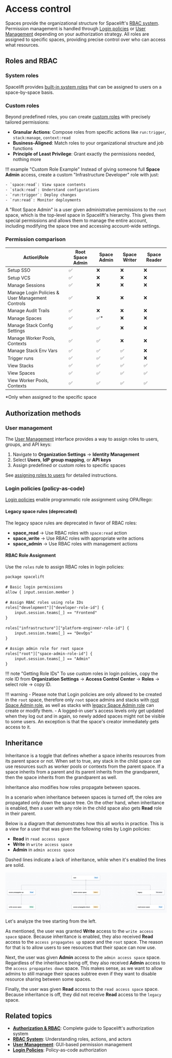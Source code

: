 # Access control

Spaces provide the organizational structure for Spacelift's [RBAC system](../authorization/README.md). Permission
management is handled through [Login policies](../policy/login-policy.md) or [User Management](../user-management/)
depending on your authorization strategy. All roles are assigned to
specific spaces, providing precise control over who can access what resources.

## Roles and RBAC

### System roles

Spacelift provides [built-in system roles](../authorization/rbac-system.md#system-roles) that can be assigned to users on a space-by-space basis.

### Custom roles

Beyond predefined roles, you can create [custom roles](../authorization/rbac-system.md#custom-roles) with precisely
tailored permissions:

- **Granular Actions**: Compose roles from specific actions like `run:trigger`, `stack:manage`, `context:read`
- **Business-Aligned**: Match roles to your organizational structure and job functions
- **Principle of Least Privilege**: Grant exactly the permissions needed, nothing more

!!! example "Custom Role Example"
    Instead of giving someone full **Space Admin** access, create a custom "Infrastructure Developer" role with just:

    - `space:read`: View space contents
    - `stack:read`: Understand configurations
    - `run:trigger`: Deploy changes
    - `run:read`: Monitor deployments

A "Root Space Admin" is a user given administrative permissions to the `root` space, which is the top-level space in Spacelift's hierarchy. This gives them special permissions and allows them to manage the entire account, including modifying the space tree and accessing account-wide settings.

### Permission comparison

| Action\Role                                      | Root Space Admin | Space Admin | Space Writer | Space Reader |
| ------------------------------------------------ | ---------------- | ----------- | ------------ | ------------ |
| Setup SSO                                        | ✅                | ❌           | ❌            | ❌            |
| Setup VCS                                        | ✅                | ❌           | ❌            | ❌            |
| Manage Sessions                                  | ✅                | ❌           | ❌            | ❌            |
| Manage Login Policies & User Management Controls | ✅                | ❌           | ❌            | ❌            |
| Manage Audit Trails                              | ✅                | ❌           | ❌            | ❌            |
| Manage Spaces                                    | ✅                | ✅*          | ❌            | ❌            |
| Manage Stack Config Settings                     | ✅                | ✅           | ❌            | ❌            |
| Manage Worker Pools, Contexts                    | ✅                | ✅           | ❌            | ❌            |
| Manage Stack Env Vars                            | ✅                | ✅           | ✅            | ❌            |
| Trigger runs                                     | ✅                | ✅           | ✅            | ❌            |
| View Stacks                                      | ✅                | ✅           | ✅            | ✅            |
| View Spaces                                      | ✅                | ✅           | ✅            | ✅            |
| View Worker Pools, Contexts                      | ✅                | ✅           | ✅            | ✅            |

*Only when assigned to the specific space

## Authorization methods

### User management

The [User Management](../user-management/) interface provides a way to assign roles to users, groups, and API
keys:

1. Navigate to **Organization Settings** → **Identity Management**
2. Select **Users**, **IdP group mapping**, or **API keys**
3. Assign predefined or custom roles to specific spaces

See [assigning roles to users](../authorization/assigning-roles-users.md) for detailed instructions.

### Login policies (policy-as-code)

[Login policies](../policy/login-policy.md) enable programmatic role assignment using OPA/Rego:

#### Legacy space rules (deprecated)

The legacy space rules are deprecated in favor of RBAC roles:

- **space_read** → Use RBAC roles with `space:read` action
- **space_write** → Use RBAC roles with appropriate write actions
- **space_admin** → Use RBAC roles with management actions

#### RBAC Role Assignment

Use the `roles` rule to assign RBAC roles in login policies:

```opa
package spacelift

# Basic login permissions
allow { input.session.member }

# Assign RBAC roles using role IDs
roles["development"]["developer-role-id"] {
    input.session.teams[_] == "Frontend"
}

roles["infrastructure"]["platform-engineer-role-id"] {
    input.session.teams[_] == "DevOps"
}

# Assign admin role for root space
roles["root"]["space-admin-role-id"] {
    input.session.teams[_] == "Admin"
}
```

!!! note "Getting Role IDs"
    To use custom roles in login policies, copy the role ID from **Organization Settings** → **Access Control Center** → **Roles** → select role → copy ID.

!!! warning
    - Please note that Login policies are only allowed to be created in the `root` space, therefore only `root` space admins and stacks with [root Space Admin role](../authorization/assigning-roles-stacks.md), as well as stacks with [legacy Space Admin role](../authorization/assigning-roles-stacks.md) can create or modify them.
    - A logged-in user's access levels only get updated when they log out and in again, so newly added spaces might not be visible to some users. An exception is that the space's creator immediately gets access to it.

## Inheritance

Inheritance is a toggle that defines whether a space inherits resources from its parent space or not. When set to true, any stack in the child space can use resources such as worker pools or contexts from the parent space. If a space inherits from a parent and its parent inherits from the grandparent, then the space inherits from the grandparent as well.

Inheritance also modifies how roles propagate between spaces.

In a scenario when inheritance between spaces is turned off, the roles are propagated only down the space tree. On the other hand, when inheritance is enabled, then a user with any role in the child space also gets **Read** role in their parent.

Below is a diagram that demonstrates how this all works in practice. This is a view for a user that was given the following roles by Login policies:

- **Read** in `read access space`
- **Write** in `write access space`
- **Admin** in `admin access space`

Dashed lines indicate a lack of inheritance, while when it's enabled the lines are solid.

![](<../../assets/screenshots/spaces_access_propagation.png>)

Let's analyze the tree starting from the left.

As mentioned, the user was granted **Write** access to the `write access space` space.
Because inheritance is enabled, they also received **Read** access to the `access propagates up` space and the `root` space. The reason for that is to allow users to see resources that their space can now use.

Next, the user was given **Admin** access to the `admin access space` space. Regardless of the inheritance being off, they also received **Admin** access to the `access propagates down` space.
This makes sense, as we want to allow admins to still manage their spaces subtree even if they want to disable resource sharing between some spaces.

Finally, the user was given **Read** access to the `read access space` space. Because inheritance is off, they did not receive **Read** access to the `legacy` space.

## Related topics

- **[Authorization & RBAC](../authorization/README.md)**: Complete guide to Spacelift's authorization system
- **[RBAC System](../authorization/rbac-system.md)**: Understanding roles, actions, and actors
- **[User Management](../user-management/)**: GUI-based permission management
- **[Login Policies](../policy/login-policy.md)**: Policy-as-code authorization
